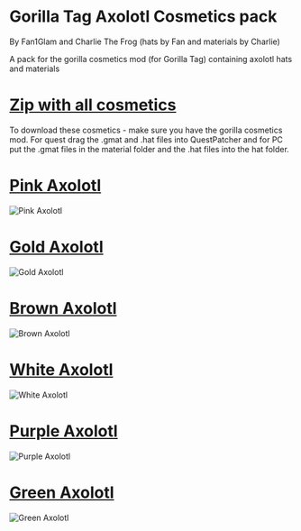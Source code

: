 # Gorilla Tag Axolotl Cosmetics pack 
By Fan1Glam and Charlie The Frog (hats by Fan and materials by Charlie)

A pack for the gorilla cosmetics mod (for Gorilla Tag) containing axolotl hats and materials

# [Zip with all cosmetics]()

To download these cosmetics - make sure you have the gorilla cosmetics mod. For quest drag the .gmat and .hat files into QuestPatcher and for PC put the .gmat files in the material folder and the .hat files into the hat folder.

# [Pink Axolotl]()
![Pink Axolotl](https://github.com/fan1glam/Gorilla-Tag-Axolotl-Modded-Cosmetics-Pack/blob/08fa7a825a0ece0e9087817cf557d69d7555e57a/Assets%20For%20ReadMe/pink%20axolotl.jpg)

# [Gold Axolotl]()
![Gold Axolotl](https://github.com/fan1glam/Gorilla-Tag-Axolotl-Modded-Cosmetics-Pack/blob/08fa7a825a0ece0e9087817cf557d69d7555e57a/Assets%20For%20ReadMe/Gold%20axolotl.jpg)

# [Brown Axolotl](https://github.com/fan1glam/Gorilla-Tag-Axolotl-Modded-Cosmetics-Pack/tree/main/Cosmetics/Brown-Axolotl)
![Brown Axolotl](https://github.com/fan1glam/Gorilla-Tag-Axolotl-Modded-Cosmetics-Pack/blob/08fa7a825a0ece0e9087817cf557d69d7555e57a/Assets%20For%20ReadMe/brown%20axolotl.jpg)

# [White Axolotl]()
![White Axolotl](https://github.com/fan1glam/Gorilla-Tag-Axolotl-Modded-Cosmetics-Pack/blob/08fa7a825a0ece0e9087817cf557d69d7555e57a/Assets%20For%20ReadMe/white%20axolotl.jpg)

# [Purple Axolotl]()
![Purple Axolotl](https://github.com/fan1glam/Gorilla-Tag-Axolotl-Modded-Cosmetics-Pack/blob/08fa7a825a0ece0e9087817cf557d69d7555e57a/Assets%20For%20ReadMe/purple%20axolotl.jpg)

# [Green Axolotl]()
![Green Axolotl](https://github.com/fan1glam/Gorilla-Tag-Axolotl-Modded-Cosmetics-Pack/blob/08fa7a825a0ece0e9087817cf557d69d7555e57a/Assets%20For%20ReadMe/green%20axolotl.jpg)
